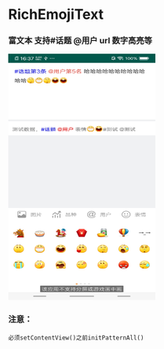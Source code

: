 # RichEmojiText

### 富文本 支持#话题 @用户 url 数字高亮等

 
 
<img width="300" height="500" src="screenshot/Screenshot_1.jpg"/>
 
 
 
 ### 注意：
 
    必须setContentView()之前initPatternAll()
